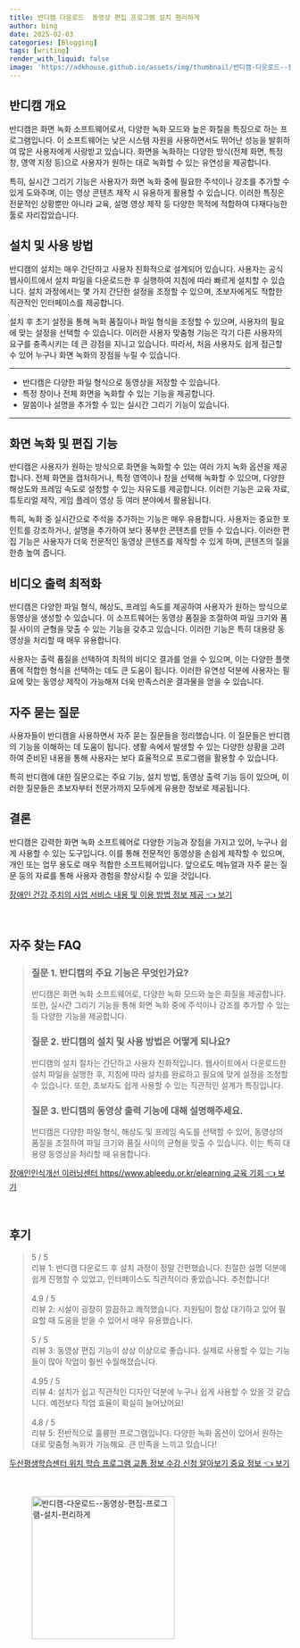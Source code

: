 ```yaml
---
title: 반디캠 다운로드  동영상 편집 프로그램 설치 편리하게
author: bing
date: 2025-02-03
categories: [Blogging]
tags: [writing]
render_with_liquid: false
image: 'https://adkhouse.github.io/assets/img/thumbnail/반디캠-다운로드--동영상-편집-프로그램-설치-편리하게.webp'
---
```



<h2 id='반디캠 개요'>반디캠 개요</h2>

<p>반디캠은 화면 녹화 소프트웨어로서, 다양한 녹화 모드와 높은 화질을 특징으로 하는 프로그램입니다. 이 소프트웨어는 낮은 시스템 자원을 사용하면서도 뛰어난 성능을 발휘하여 많은 사용자에게 사랑받고 있습니다. 화면을 녹화하는 다양한 방식(전체 화면, 특정 창, 영역 지정 등)으로 사용자가 원하는 대로 녹화할 수 있는 유연성을 제공합니다.</p>

<p>특히, 실시간 그리기 기능은 사용자가 화면 녹화 중에 필요한 주석이나 강조를 추가할 수 있게 도와주며, 이는 영상 콘텐츠 제작 시 유용하게 활용할 수 있습니다. 이러한 특징은 전문적인 상황뿐만 아니라 교육, 설명 영상 제작 등 다양한 목적에 적합하여 다재다능한 툴로 자리잡았습니다.</p>

<h2 id='설치 및 사용 방법'>설치 및 사용 방법</h2>

<p>반디캠의 설치는 매우 간단하고 사용자 친화적으로 설계되어 있습니다. 사용자는 공식 웹사이트에서 설치 파일을 다운로드한 후 실행하여 지침에 따라 빠르게 설치할 수 있습니다. 설치 과정에서는 몇 가지 간단한 설정을 조정할 수 있으며, 초보자에게도 적합한 직관적인 인터페이스를 제공합니다.</p>

<p>설치 후 초기 설정을 통해 녹화 품질이나 파일 형식을 조정할 수 있으며, 사용자의 필요에 맞는 설정을 선택할 수 있습니다. 이러한 사용자 맞춤형 기능은 각기 다른 사용자의 요구를 충족시키는 데 큰 강점을 지니고 있습니다. 따라서, 처음 사용자도 쉽게 접근할 수 있어 누구나 화면 녹화의 장점을 누릴 수 있습니다.</p>

<hr />

<ul>
    <li>반디캠은 다양한 파일 형식으로 동영상을 저장할 수 있습니다.</li>
    <li>특정 창이나 전체 화면을 녹화할 수 있는 기능을 제공합니다.</li>
    <li>말씀이나 설명을 추가할 수 있는 실시간 그리기 기능이 있습니다.</li>
</ul>

<hr />

<h2 id='화면 녹화 및 편집 기능'>화면 녹화 및 편집 기능</h2>

<p>반디캠은 사용자가 원하는 방식으로 화면을 녹화할 수 있는 여러 가지 녹화 옵션을 제공합니다. 전체 화면을 캡처하거나, 특정 영역이나 창을 선택해 녹화할 수 있으며, 다양한 해상도와 프레임 속도로 설정할 수 있는 자유도를 제공합니다. 이러한 기능은 교육 자료, 튜토리얼 제작, 게임 플레이 영상 등 여러 분야에서 활용됩니다.</p>

<p>특히, 녹화 중 실시간으로 주석을 추가하는 기능은 매우 유용합니다. 사용자는 중요한 포인트를 강조하거나, 설명을 추가하여 보다 풍부한 콘텐츠를 만들 수 있습니다. 이러한 편집 기능은 사용자가 더욱 전문적인 동영상 콘텐츠를 제작할 수 있게 하며, 콘텐츠의 질을 한층 높여 줍니다.</p>

<h2 id='비디오 출력 최적화'>비디오 출력 최적화</h2>

<p>반디캠은 다양한 파일 형식, 해상도, 프레임 속도를 제공하여 사용자가 원하는 방식으로 동영상을 생성할 수 있습니다. 이 소프트웨어는 동영상 품질을 조절하여 파일 크기와 품질 사이의 균형을 맞출 수 있는 기능을 갖추고 있습니다. 이러한 기능은 특히 대용량 동영상을 처리할 때 매우 유용합니다.</p>

<p>사용자는 출력 품질을 선택하여 최적의 비디오 결과를 얻을 수 있으며, 이는 다양한 플랫폼에 적합한 형식을 선택하는 데도 큰 도움이 됩니다. 이러한 유연성 덕분에 사용자는 필요에 맞는 동영상 제작이 가능해져 더욱 만족스러운 결과물을 얻을 수 있습니다.</p>

<h2 id='자주 묻는 질문'>자주 묻는 질문</h2>

<p>사용자들이 반디캠을 사용하면서 자주 묻는 질문들을 정리했습니다. 이 질문들은 반디캠의 기능을 이해하는 데 도움이 됩니다. 생활 속에서 발생할 수 있는 다양한 상황을 고려하여 준비된 내용을 통해 사용자는 보다 효율적으로 프로그램을 활용할 수 있습니다.</p>

<p>특히 반디캠에 대한 질문으로는 주요 기능, 설치 방법, 동영상 출력 기능 등이 있으며, 이러한 질문들은 초보자부터 전문가까지 모두에게 유용한 정보로 제공됩니다.</p>

<h2 id='결론'>결론</h2>

<p>반디캠은 강력한 화면 녹화 소프트웨어로 다양한 기능과 장점을 가지고 있어, 누구나 쉽게 사용할 수 있는 도구입니다. 이를 통해 전문적인 동영상을 손쉽게 제작할 수 있으며, 개인 또는 업무 용도로 매우 적합한 소프트웨어입니다. 앞으로도 메뉴얼과 자주 묻는 질문 등의 자료를 통해 사용자 경험을 향상시킬 수 있을 것입니다.</p>


<p><a class="click-button" title="장애인 건강 주치의 사업 서비스 내용 및 이용 방법 정보 제공" href="https://adkhouse.github.io/posts/%EC%9E%A5%EC%95%A0%EC%9D%B8-%EA%B1%B4%EA%B0%95-%EC%A3%BC%EC%B9%98%EC%9D%98-%EC%82%AC%EC%97%85-%EC%84%9C%EB%B9%84%EC%8A%A4-%EB%82%B4%EC%9A%A9-%EB%B0%8F-%EC%9D%B4%EC%9A%A9-%EB%B0%A9%EB%B2%95-%EC%A0%95%EB%B3%B4-%EC%A0%9C%EA%B3%B5/" rel="dofollow">장애인 건강 주치의 사업 서비스 내용 및 이용 방법 정보 제공 👈 보기</a></p><br>
<h2 id='자주_찾는_FAQ'>자주 찾는 FAQ</h2>
<div itemscope="" itemtype="https://schema.org/FAQPage"> 
<blockquote> 
<div itemscope="" itemprop="mainEntity" itemtype="https://schema.org/Question"> 
<h3 itemprop="name">질문 1. 반디캠의 주요 기능은 무엇인가요?</h3> 
<div itemscope="" itemprop="acceptedAnswer" itemtype="https://schema.org/Answer"> 
<span itemprop="text"> 
<p>반디캠은 화면 녹화 소프트웨어로, 다양한 녹화 모드와 높은 화질을 제공합니다. 또한, 실시간 그리기 기능을 통해 화면 녹화 중에 주석이나 강조를 추가할 수 있는 등 다양한 기능을 제공합니다.</p> 
</span> 
</div> 
</div> 

<div itemscope="" itemprop="mainEntity" itemtype="https://schema.org/Question"> 
<h3 itemprop="name">질문 2. 반디캠의 설치 및 사용 방법은 어떻게 되나요?</h3> 
<div itemscope="" itemprop="acceptedAnswer" itemtype="https://schema.org/Answer"> 
<span itemprop="text"> 
<p>반디캠의 설치 절차는 간단하고 사용자 친화적입니다. 웹사이트에서 다운로드한 설치 파일을 실행한 후, 지침에 따라 설치를 완료하고 필요에 맞게 설정을 조정할 수 있습니다. 또한, 초보자도 쉽게 사용할 수 있는 직관적인 설계가 특징입니다.</p> 
</span> 
</div> 
</div> 

<div itemscope="" itemprop="mainEntity" itemtype="https://schema.org/Question"> 
<h3 itemprop="name">질문 3. 반디캠의 동영상 출력 기능에 대해 설명해주세요.</h3> 
<div itemscope="" itemprop="acceptedAnswer" itemtype="https://schema.org/Answer"> 
<span itemprop="text"> 
<p>반디캠은 다양한 파일 형식, 해상도 및 프레임 속도를 선택할 수 있어, 동영상의 품질을 조절하여 파일 크기와 품질 사이의 균형을 맞출 수 있습니다. 이는 특히 대용량 동영상을 처리할 때 유용합니다.</p> 
</span> 
</div> 
</div> 
</blockquote> 
</div>
<p><a class="click-button" title="장애인인식개선 이러닝센터 https//www.ableedu.or.kr/elearning 교육 기회" href="https://adkhouse.github.io/posts/%EC%9E%A5%EC%95%A0%EC%9D%B8%EC%9D%B8%EC%8B%9D%EA%B0%9C%EC%84%A0-%EC%9D%B4%EB%9F%AC%EB%8B%9D%EC%84%BC%ED%84%B0-httpswww.ableedu.or.krelearning-%EA%B5%90%EC%9C%A1-%EA%B8%B0%ED%9A%8C/" rel="dofollow">장애인인식개선 이러닝센터 https//www.ableedu.or.kr/elearning 교육 기회 👈 보기</a></p><br>
<h2 id='후기'>후기</h2>
<div itemscope itemtype="https://schema.org/Product">
  <blockquote>
  <div itemprop="review" itemscope itemtype="https://schema.org/Review">
      <div itemprop="reviewRating" itemscope itemtype="https://schema.org/Rating"> <span itemprop="ratingValue">5</span> / <span itemprop="bestRating">5</span> </div>
      <span itemprop="reviewBody">리뷰 1: 반디캠 다운로드 후 설치 과정이 정말 간편했습니다. 친절한 설명 덕분에 쉽게 진행할 수 있었고, 인터페이스도 직관적이라 좋았습니다. 추천합니다!</span>
  </div>
  <br>
  <div itemprop="review" itemscope itemtype="https://schema.org/Review">
      <div itemprop="reviewRating" itemscope itemtype="https://schema.org/Rating"> <span itemprop="ratingValue">4.9</span> / <span itemprop="bestRating">5</span> </div>
      <span itemprop="reviewBody">리뷰 2: 시설이 굉장히 깔끔하고 쾌적했습니다. 지원팀이 항상 대기하고 있어 필요할 때 도움을 받을 수 있어서 매우 유용했습니다.</span>
  </div>
  <br>
  <div itemprop="review" itemscope itemtype="https://schema.org/Review">
      <div itemprop="reviewRating" itemscope itemtype="https://schema.org/Rating"> <span itemprop="ratingValue">5</span> / <span itemprop="bestRating">5</span> </div>
      <span itemprop="reviewBody">리뷰 3: 동영상 편집 기능이 상상 이상으로 좋습니다. 실제로 사용할 수 있는 기능들이 많아 작업이 훨씬 수월해졌습니다.</span>
  </div>
  <br>
  <div itemprop="review" itemscope itemtype="https://schema.org/Review">
      <div itemprop="reviewRating" itemscope itemtype="https://schema.org/Rating"> <span itemprop="ratingValue">4.95</span> / <span itemprop="bestRating">5</span> </div>
      <span itemprop="reviewBody">리뷰 4: 설치가 쉽고 직관적인 디자인 덕분에 누구나 쉽게 사용할 수 있을 것 같습니다. 예전보다 작업 효율이 확실히 늘어났어요!</span>
  </div>
  <br>
  <div itemprop="review" itemscope itemtype="https://schema.org/Review">
      <div itemprop="reviewRating" itemscope itemtype="https://schema.org/Rating"> <span itemprop="ratingValue">4.8</span> / <span itemprop="bestRating">5</span> </div>
      <span itemprop="reviewBody">리뷰 5: 전반적으로 훌륭한 프로그램입니다. 다양한 녹화 옵션이 있어서 원하는 대로 맞춤형 녹화가 가능해요. 큰 만족을 느끼고 있습니다!</span>
  </div>
  </blockquote>
</div>
<p><a class="click-button" title="두산평생학습센터 위치 학습 프로그램 교통 정보 수강 신청 알아보기 중요 정보" href="https://adkhouse.github.io/posts/%EB%91%90%EC%82%B0%ED%8F%89%EC%83%9D%ED%95%99%EC%8A%B5%EC%84%BC%ED%84%B0-%EC%9C%84%EC%B9%98-%ED%95%99%EC%8A%B5-%ED%94%84%EB%A1%9C%EA%B7%B8%EB%9E%A8-%EA%B5%90%ED%86%B5-%EC%A0%95%EB%B3%B4-%EC%88%98%EA%B0%95-%EC%8B%A0%EC%B2%AD-%EC%95%8C%EC%95%84%EB%B3%B4%EA%B8%B0-%EC%A4%91%EC%9A%94-%EC%A0%95%EB%B3%B4/" rel="dofollow">두산평생학습센터 위치 학습 프로그램 교통 정보 수강 신청 알아보기 중요 정보 👈 보기</a></p><br>
<figure class="image"><img src="https://adkhouse.github.io/assets/img/thumbnail/반디캠-다운로드--동영상-편집-프로그램-설치-편리하게.webp" alt="반디캠-다운로드--동영상-편집-프로그램-설치-편리하게" width="256" height="256"></figure>